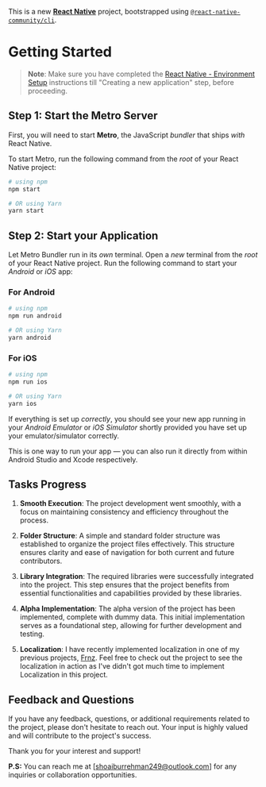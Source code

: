 This is a new [**React Native**](https://reactnative.dev) project, bootstrapped using [`@react-native-community/cli`](https://github.com/react-native-community/cli).

# Getting Started

>**Note**: Make sure you have completed the [React Native - Environment Setup](https://reactnative.dev/docs/environment-setup) instructions till "Creating a new application" step, before proceeding.

## Step 1: Start the Metro Server

First, you will need to start **Metro**, the JavaScript _bundler_ that ships _with_ React Native.

To start Metro, run the following command from the _root_ of your React Native project:

```bash
# using npm
npm start

# OR using Yarn
yarn start
```

## Step 2: Start your Application

Let Metro Bundler run in its _own_ terminal. Open a _new_ terminal from the _root_ of your React Native project. Run the following command to start your _Android_ or _iOS_ app:

### For Android

```bash
# using npm
npm run android

# OR using Yarn
yarn android
```

### For iOS

```bash
# using npm
npm run ios

# OR using Yarn
yarn ios
```

If everything is set up _correctly_, you should see your new app running in your _Android Emulator_ or _iOS Simulator_ shortly provided you have set up your emulator/simulator correctly.

This is one way to run your app — you can also run it directly from within Android Studio and Xcode respectively.

## Tasks Progress

1. **Smooth Execution**: The project development went smoothly, with a focus on maintaining consistency and efficiency throughout the process.

2. **Folder Structure**: A simple and standard folder structure was established to organize the project files effectively. This structure ensures clarity and ease of navigation for both current and future contributors.

3. **Library Integration**: The required libraries were successfully integrated into the project. This step ensures that the project benefits from essential functionalities and capabilities provided by these libraries.

4. **Alpha Implementation**: The alpha version of the project has been implemented, complete with dummy data. This initial implementation serves as a foundational step, allowing for further development and testing.

5. **Localization**: I have recently implemented localization in one of my previous projects, [Frnz](https://play.google.com/store/apps/details?id=com.frnz.app&hl=en&gl=US). Feel free to check out the project to see the localization in action as I've didn't got much time to implement Localization in this project.

## Feedback and Questions

If you have any feedback, questions, or additional requirements related to the project, please don't hesitate to reach out. Your input is highly valued and will contribute to the project's success.

Thank you for your interest and support!

**P.S:** You can reach me at [shoaiburrehman249@outlook.com] for any inquiries or collaboration opportunities.
